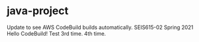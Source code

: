 # java-project
Update to see AWS CodeBuild builds automatically.
SEIS615-02 Spring 2021 Hello CodeBuild! Test 3rd time. 4th time.
